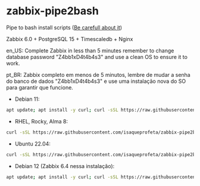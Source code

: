 # zabbix-pipe2bash

Pipe to bash install scripts ([Be carefull about it](https://0x46.net/thoughts/2019/04/27/piping-curl-to-shell/))

Zabbix 6.0 + PostgreSQL 15 + Timescaledb + Nginx 

en_US: Complete Zabbix in less than 5 minutes remember to change database password "Z4bb1xD4t4b4s3" and use a clean OS to ensure it to work.

pt_BR: Zabbix completo em menos de 5 minutos, lembre de mudar a senha do banco de dados "Z4bb1xD4t4b4s3" e use uma instalação nova do SO para garantir que funcione.

- Debian 11:

```sh
apt update; apt install -y curl; curl -sSL https://raw.githubusercontent.com/isaqueprofeta/zabbix-pipe2bash/main/zbx60_bullseye_pgtdb_nginx.sh | bash -s Z4bb1xD4t4b4s3
```

- RHEL, Rocky, Alma 8:

```sh
curl -sSL https://raw.githubusercontent.com/isaqueprofeta/zabbix-pipe2bash/main/zbx60_rh8_pgtdb_nginx.sh | bash -s Z4bb1xD4t4b4s3
```

- Ubuntu 22.04:

```sh
curl -sSL https://raw.githubusercontent.com/isaqueprofeta/zabbix-pipe2bash/main/zbx60_jammy_pgtdb_nginx.sh | bash -s M1nh4S3NH4D0BancoD3D4d05
```

- Debian 12 (Zabbix 6.4 nessa instalação):

```sh
apt update; apt install -y curl; curl -sSL https://raw.githubusercontent.com/isaqueprofeta/zabbix-pipe2bash/main/zbx64_bookworm_pgtdb_nginx.sh | bash -s Z4bb1xD4t4b4s3
```
